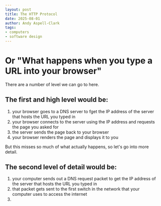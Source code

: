 ```yaml
---
layout: post
title: The HTTP Protocol
date: 2025-08-01
author: Andy Aspell-Clark
tags:
- computers
- software design
---
```


# Or "What happens when you type a URL into your browser"

There are a number of level we can go to here.

## The first and high level would be:
1. your browser goes to a DNS server to fget the IP address of the server that hosts the URL you typed in
1. your browser connects to the server using the IP address and requests the page you asked for
1. the server sends the page back to your browser
1. your browser renders the page and displays it to you

But this misses so much of what actually happens, so let's go into more detail.

## The second level of detail would be:
1. your computer sends out a DNS request packet to get the IP address of the server that hosts the URL you typed in
1. that packet gets sent to the first switch in the network that your computer uses to access the internet
2. 



